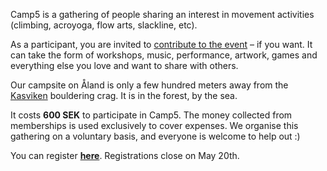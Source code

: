 Camp5 is a gathering of people sharing an interest in movement activities (climbing, acroyoga, flow arts, slackline, etc).

As a participant, you are invited to <a href="http://www.bit.ly/camp5-projects" target="_blank">contribute to the event</a> – if you want. It can take the form of workshops, music, performance, artwork, games and everything else you love and want to share with others.

Our campsite on Åland is only a few hundred meters away from the <a href="https://27crags.com/crags/kasviken" target="_blank">Kasviken</a> bouldering crag. It is in the forest, by the sea.

It costs **600 SEK** to participate in Camp5. The money collected from memberships is used exclusively to cover expenses. We organise this gathering on a voluntary basis, and everyone is welcome to help out :)

You can register **<a href="https://docs.google.com/forms/d/e/1FAIpQLScSmwCHMrxUXmnXV0dvX-KIJA0MMpOMg9aiuifu40djW3pYBg/viewform" target="_blank">here</a>**. Registrations close on May 20th.